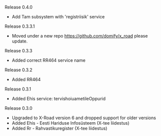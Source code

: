 Release 0.4.0
* Add Tam subsystem with 'registriisik' service

Release 0.3.3.1
* Moved under a new repo https://github.com/domify/x_road please update.

Release 0.3.3
* Added correct RR464 service name

Release 0.3.2
* Added RR464

Release 0.3.1
* Added Ehis service: tervishoiuametileOppurid

Release 0.3.0
* Upgraded to X-Road version 6 and dropped support for older versions
* Added Ehis - Eesti Hariduse Infosüsteem (X-tee liidestus)
* Added Rr - Rahvastikuregister (X-tee liidestus)
